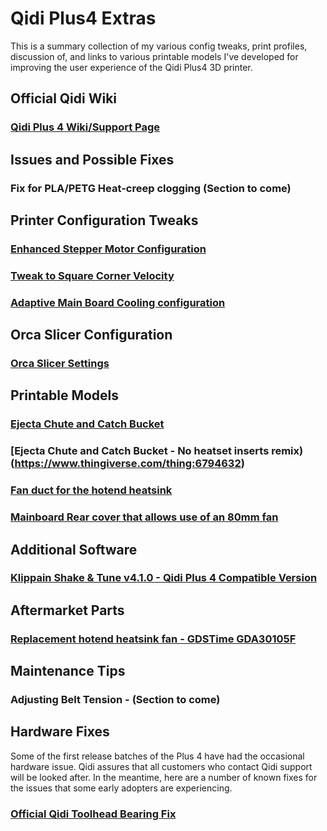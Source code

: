 # Qidi Plus4 Extras

This is a summary collection of my various config tweaks, print profiles, discussion of,
and links to various printable models I've developed for improving the user experience
of the Qidi Plus4 3D printer.

## Official Qidi Wiki

### [Qidi Plus 4 Wiki/Support Page](https://wiki.qidi3d.com/en/PLUS4)

## Issues and Possible Fixes

### Fix for PLA/PETG Heat-creep clogging (Section to come)

## Printer Configuration Tweaks

### [Enhanced Stepper Motor Configuration](https://github.com/stew675/qidi-plus4-extras/tree/main/stepper-motor-tweaks)

### [Tweak to Square Corner Velocity](https://github.com/stew675/qidi-plus4-extras/tree/main/square-corner-velocity)

### [Adaptive Main Board Cooling configuration](https://github.com/stew675/qidi-plus4-extras/tree/main/adaptive-main-board-cooling)


## Orca Slicer Configuration

### [Orca Slicer Settings](https://github.com/stew675/qidi-plus4-extras/tree/main/orca-slicer-settings)


## Printable Models

### [Ejecta Chute and Catch Bucket](https://www.thingiverse.com/thing:6789666)

### [Ejecta Chute and Catch Bucket - No heatset inserts remix)(https://www.thingiverse.com/thing:6794632)

### [Fan duct for the hotend heatsink](https://www.thingiverse.com/thing:6782612)

### [Mainboard Rear cover that allows use of an 80mm fan](https://www.thingiverse.com/thing:6787302)


## Additional Software

### [Klippain Shake & Tune v4.1.0 - Qidi Plus 4 Compatible Version](https://github.com/stew675/klippain-shaketune-for-qidi-plus4)


## Aftermarket Parts

### [Replacement hotend heatsink fan - GDSTime GDA30105F](https://west3d.com/products/gdstime-dc-24v-30x30x10-axial-fan-24v-gda30105f-dual-ball-bearing-1200rpm-1w-06a-xh2-54)


## Maintenance Tips

### Adjusting Belt Tension - (Section to come)


## Hardware Fixes

Some of the first release batches of the Plus 4 have had the occasional hardware issue.
Qidi assures that all customers who contact Qidi support will be looked after.
In the meantime, here are a number of known fixes for the issues that some early adopters are experiencing.

### [Official Qidi Toolhead Bearing Fix](https://drive.google.com/drive/folders/1O0PR0vbxy0Tv7vgcNma1JERQyz9Ir3xW)



